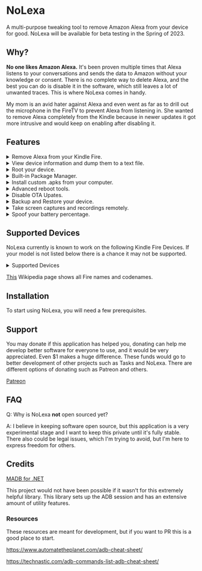 # NoLexa
A multi-purpose tweaking tool to remove Amazon Alexa from your device for good. NoLexa will be available for beta testing in the Spring of 2023.

## Why?
**No one likes Amazon Alexa.** It's been proven multiple times that Alexa listens to your conversations and sends the data to Amazon without your knowledge or consent. There is no complete way to delete Alexa, and the best you can do is disable it in the software, which still leaves a lot of unwanted traces. This is where NoLexa comes in handy. 


My mom is an avid hater against Alexa and even went as far as to drill out the microphone in the FireTV to prevent Alexa from listening in. She wanted to remove Alexa completely from the Kindle because in newer updates it got more intrusive and would keep on enabling after disabling it. 


## Features
<details>
<summary> Remove Alexa from your Kindle Fire. </summary>
 Removes all functionality from Alexa. Not just disabling it from the software, but uninstalling it entirely.
 </details>
 
<details>
<summary>View device information and dump them to a text file.</summary>
You will be able to view most information about your device such as:
 - Advanced information about device name, version, etc
</details>

<details>
 <summary> Root your device. </summary>
 You may need to manually root your device for this to work.
 </details>
 
 <details>
 <summary> Built-in Package Manager. </summary>
 View, uninstall, enable, and disable built in packages. You can also remove bloatware packages that Amazon automatically installs using this tool.
 </details>
 
<details> 
 <summary> Install custom .apks from your computer.</summary>
 Sideload .apks and custom applications straight from NoLexa.
 
**NOTE: There is an issue where if the apk is not compatible with your current Kindle version it fails to install properly.**
 </details>
 
 <details>
 <summary>Advanced reboot tools.</summary>
 Reboot into recovery mode or fastboot.
 </details>
 
 <details>
 <summary>Disable OTA Upates.</summary>
 Disable your device from automatically updating via OTA (Over The Air).
 
 It's highly recommended to enable this option so any future updates dont brick your device.
 </details>
 
 <details>
 <summary>Backup and Restore your device.</summary>
 You can backup all data stored on your device with highly customizable options. Such as:
 - Being able to backup only apps, pictures, settings, or everything.
 </details>

<details>
 <summary>Take screen captures and recordings remotely.</summary>
Pictures taken at original resolution quality.
 </details>
 
 <details>
 <summary>Spoof your battery percentage.</summary>
 Spoof your battery so it can show up as any defined percentage or if it's connected to power or not.
 </details>
 
 ## Supported Devices
NoLexa currently is known to work on the following Kindle Fire Devices. If your model is not listed below there is a chance it may not be supported.

<details>
<summary>Supported Devices</summary>
- Fire HD 8 (2018) (Tested + Full Support)
- Fire HD 8 (2017) (Tested + Full Support)
 
 
 </details>

[This](https://en.wikipedia.org/wiki/Fire_HD) Wikipedia page shows all Fire names and codenames.

## Installation
To start using NoLexa, you will need a few prerequisites.

## Support
You may donate if this application has helped you, donating can help me develop better software for everyone to use, and it would be very appreciated. Even $1 makes a huge difference. These funds would go to better development of other projects such as Tasks and NoLexa. There are different options of donating such as Patreon and others.

[Patreon](https://patreon.com/byronbytes)

## FAQ

Q: Why is NoLexa **not** open sourced yet?

A: I believe in keeping software open source, but this application is a very experimental stage and I want to keep this private until it's fully stable. There also could be legal issues, which I'm trying to avoid, but I'm here to express freedom for others.

## Credits
[MADB for .NET](https://github.com/quamotion/madb)

This project would not have been possible if it wasn't for this extremely helpful library. This library sets up the ADB session and has an extensive amount of utility features.


### Resources
These resources are meant for development, but if you want to PR this is a good place to start.

https://www.automatetheplanet.com/adb-cheat-sheet/

https://technastic.com/adb-commands-list-adb-cheat-sheet/
